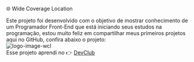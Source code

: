 :globe_with_meridians: Wide Coverage Location

Este projeto foi desenvolvido com o objetivo de mostrar conhecimento de um Programador Front-End que está iniciando seus estudos na programação, estou muito feliz em compartilhar meus primeiros projetos
aqui no GitHub, confira abaixo o projeto:
<br>
<img src="https://github.com/Eliassilva98/Projeto-Simples-usando-Html-Css./blob/main/foto%20da%20p%C3%A1gina%20web.png?raw=true" alt="logo-image-wcl" />
<br>
Esse projeto aprendi no :point_right: <a href="https://aulas.devclub.com.br/m/lessons/css-pt1-front-end-club">DevClub<a/>




